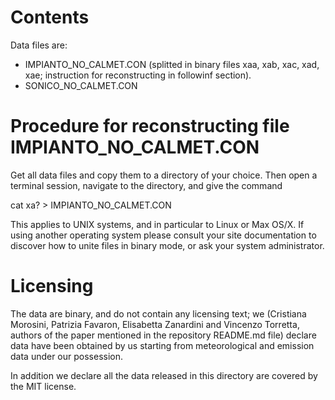 # Contents

Data files are:

- IMPIANTO_NO_CALMET.CON (splitted in binary files xaa, xab, xac, xad, xae; instruction for reconstructing in followinf section).
- SONICO_NO_CALMET.CON

# Procedure for reconstructing file IMPIANTO_NO_CALMET.CON

Get all data files and copy them to a directory of your choice. Then open a terminal session, navigate to the directory, and give the command

cat xa? > IMPIANTO_NO_CALMET.CON

This applies to UNIX systems, and in particular to Linux or Max OS/X. If using another operating system please consult your site documentation to discover how to unite files in binary mode, or ask your system administrator.

# Licensing

The data are binary, and do not contain any licensing text; we (Cristiana Morosini, Patrizia Favaron, Elisabetta Zanardini and Vincenzo Torretta, authors of the paper mentioned in the repository README.md file) declare data have been obtained by us starting from meteorological and emission data under our possession.

In addition we declare all the data released in this directory are covered by the MIT license.
